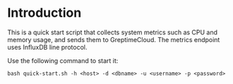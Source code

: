 # Introduction

This is a quick start script that collects system metrics such as CPU and memory usage, and sends them to GreptimeCloud. The metrics endpoint uses InfluxDB line protocol.

Use the following command to start it:

```shell
bash quick-start.sh -h <host> -d <dbname> -u <username> -p <password>
```
